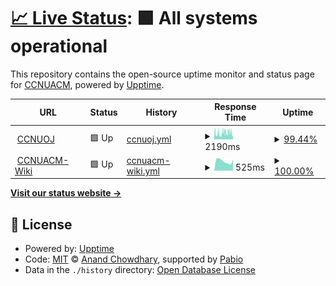 # [📈 Live Status](https://wiki.ccnuacm.com/ccnuoj_status.github.io/): <!--live status--> **🟩 All systems operational**

This repository contains the open-source uptime monitor and status page for [CCNUACM](https://github.com/CCNU-ACM-Official), powered by [Upptime](https://github.com/upptime/upptime).

<!--start: status pages-->
<!-- This summary is generated by Upptime (https://github.com/upptime/upptime) -->
<!-- Do not edit this manually, your changes will be overwritten -->
<!-- prettier-ignore -->
| URL | Status | History | Response Time | Uptime |
| --- | ------ | ------- | ------------- | ------ |
| <img alt="" src="https://icons.duckduckgo.com/ip3/ac.ccnuacm.com.ico" height="13"> [CCNUOJ](https://ac.ccnuacm.com/) | 🟩 Up | [ccnuoj.yml](https://github.com/CCNU-ACM-Official/ccnuoj_status.github.io/commits/HEAD/history/ccnuoj.yml) | <details><summary><img alt="Response time graph" src="./graphs/ccnuoj/response-time-week.png" height="20"> 2190ms</summary><br><a href="https://CCNU-ACM-Official.github.io/ccnuoj_status.github.io/history/ccnuoj"><img alt="Response time 2125" src="https://img.shields.io/endpoint?url=https%3A%2F%2Fraw.githubusercontent.com%2FCCNU-ACM-Official%2Fccnuoj_status.github.io%2FHEAD%2Fapi%2Fccnuoj%2Fresponse-time.json"></a><br><a href="https://CCNU-ACM-Official.github.io/ccnuoj_status.github.io/history/ccnuoj"><img alt="24-hour response time 2396" src="https://img.shields.io/endpoint?url=https%3A%2F%2Fraw.githubusercontent.com%2FCCNU-ACM-Official%2Fccnuoj_status.github.io%2FHEAD%2Fapi%2Fccnuoj%2Fresponse-time-day.json"></a><br><a href="https://CCNU-ACM-Official.github.io/ccnuoj_status.github.io/history/ccnuoj"><img alt="7-day response time 2190" src="https://img.shields.io/endpoint?url=https%3A%2F%2Fraw.githubusercontent.com%2FCCNU-ACM-Official%2Fccnuoj_status.github.io%2FHEAD%2Fapi%2Fccnuoj%2Fresponse-time-week.json"></a><br><a href="https://CCNU-ACM-Official.github.io/ccnuoj_status.github.io/history/ccnuoj"><img alt="30-day response time 1842" src="https://img.shields.io/endpoint?url=https%3A%2F%2Fraw.githubusercontent.com%2FCCNU-ACM-Official%2Fccnuoj_status.github.io%2FHEAD%2Fapi%2Fccnuoj%2Fresponse-time-month.json"></a><br><a href="https://CCNU-ACM-Official.github.io/ccnuoj_status.github.io/history/ccnuoj"><img alt="1-year response time 2125" src="https://img.shields.io/endpoint?url=https%3A%2F%2Fraw.githubusercontent.com%2FCCNU-ACM-Official%2Fccnuoj_status.github.io%2FHEAD%2Fapi%2Fccnuoj%2Fresponse-time-year.json"></a></details> | <details><summary><a href="https://CCNU-ACM-Official.github.io/ccnuoj_status.github.io/history/ccnuoj">99.44%</a></summary><a href="https://CCNU-ACM-Official.github.io/ccnuoj_status.github.io/history/ccnuoj"><img alt="All-time uptime 89.41%" src="https://img.shields.io/endpoint?url=https%3A%2F%2Fraw.githubusercontent.com%2FCCNU-ACM-Official%2Fccnuoj_status.github.io%2FHEAD%2Fapi%2Fccnuoj%2Fuptime.json"></a><br><a href="https://CCNU-ACM-Official.github.io/ccnuoj_status.github.io/history/ccnuoj"><img alt="24-hour uptime 97.57%" src="https://img.shields.io/endpoint?url=https%3A%2F%2Fraw.githubusercontent.com%2FCCNU-ACM-Official%2Fccnuoj_status.github.io%2FHEAD%2Fapi%2Fccnuoj%2Fuptime-day.json"></a><br><a href="https://CCNU-ACM-Official.github.io/ccnuoj_status.github.io/history/ccnuoj"><img alt="7-day uptime 99.44%" src="https://img.shields.io/endpoint?url=https%3A%2F%2Fraw.githubusercontent.com%2FCCNU-ACM-Official%2Fccnuoj_status.github.io%2FHEAD%2Fapi%2Fccnuoj%2Fuptime-week.json"></a><br><a href="https://CCNU-ACM-Official.github.io/ccnuoj_status.github.io/history/ccnuoj"><img alt="30-day uptime 99.65%" src="https://img.shields.io/endpoint?url=https%3A%2F%2Fraw.githubusercontent.com%2FCCNU-ACM-Official%2Fccnuoj_status.github.io%2FHEAD%2Fapi%2Fccnuoj%2Fuptime-month.json"></a><br><a href="https://CCNU-ACM-Official.github.io/ccnuoj_status.github.io/history/ccnuoj"><img alt="1-year uptime 89.41%" src="https://img.shields.io/endpoint?url=https%3A%2F%2Fraw.githubusercontent.com%2FCCNU-ACM-Official%2Fccnuoj_status.github.io%2FHEAD%2Fapi%2Fccnuoj%2Fuptime-year.json"></a></details>
| <img alt="" src="https://icons.duckduckgo.com/ip3/wiki.ccnuacm.com.ico" height="13"> [CCNUACM-Wiki](https://wiki.ccnuacm.com/) | 🟩 Up | [ccnuacm-wiki.yml](https://github.com/CCNU-ACM-Official/ccnuoj_status.github.io/commits/HEAD/history/ccnuacm-wiki.yml) | <details><summary><img alt="Response time graph" src="./graphs/ccnuacm-wiki/response-time-week.png" height="20"> 525ms</summary><br><a href="https://CCNU-ACM-Official.github.io/ccnuoj_status.github.io/history/ccnuacm-wiki"><img alt="Response time 544" src="https://img.shields.io/endpoint?url=https%3A%2F%2Fraw.githubusercontent.com%2FCCNU-ACM-Official%2Fccnuoj_status.github.io%2FHEAD%2Fapi%2Fccnuacm-wiki%2Fresponse-time.json"></a><br><a href="https://CCNU-ACM-Official.github.io/ccnuoj_status.github.io/history/ccnuacm-wiki"><img alt="24-hour response time 586" src="https://img.shields.io/endpoint?url=https%3A%2F%2Fraw.githubusercontent.com%2FCCNU-ACM-Official%2Fccnuoj_status.github.io%2FHEAD%2Fapi%2Fccnuacm-wiki%2Fresponse-time-day.json"></a><br><a href="https://CCNU-ACM-Official.github.io/ccnuoj_status.github.io/history/ccnuacm-wiki"><img alt="7-day response time 525" src="https://img.shields.io/endpoint?url=https%3A%2F%2Fraw.githubusercontent.com%2FCCNU-ACM-Official%2Fccnuoj_status.github.io%2FHEAD%2Fapi%2Fccnuacm-wiki%2Fresponse-time-week.json"></a><br><a href="https://CCNU-ACM-Official.github.io/ccnuoj_status.github.io/history/ccnuacm-wiki"><img alt="30-day response time 575" src="https://img.shields.io/endpoint?url=https%3A%2F%2Fraw.githubusercontent.com%2FCCNU-ACM-Official%2Fccnuoj_status.github.io%2FHEAD%2Fapi%2Fccnuacm-wiki%2Fresponse-time-month.json"></a><br><a href="https://CCNU-ACM-Official.github.io/ccnuoj_status.github.io/history/ccnuacm-wiki"><img alt="1-year response time 544" src="https://img.shields.io/endpoint?url=https%3A%2F%2Fraw.githubusercontent.com%2FCCNU-ACM-Official%2Fccnuoj_status.github.io%2FHEAD%2Fapi%2Fccnuacm-wiki%2Fresponse-time-year.json"></a></details> | <details><summary><a href="https://CCNU-ACM-Official.github.io/ccnuoj_status.github.io/history/ccnuacm-wiki">100.00%</a></summary><a href="https://CCNU-ACM-Official.github.io/ccnuoj_status.github.io/history/ccnuacm-wiki"><img alt="All-time uptime 99.99%" src="https://img.shields.io/endpoint?url=https%3A%2F%2Fraw.githubusercontent.com%2FCCNU-ACM-Official%2Fccnuoj_status.github.io%2FHEAD%2Fapi%2Fccnuacm-wiki%2Fuptime.json"></a><br><a href="https://CCNU-ACM-Official.github.io/ccnuoj_status.github.io/history/ccnuacm-wiki"><img alt="24-hour uptime 100.00%" src="https://img.shields.io/endpoint?url=https%3A%2F%2Fraw.githubusercontent.com%2FCCNU-ACM-Official%2Fccnuoj_status.github.io%2FHEAD%2Fapi%2Fccnuacm-wiki%2Fuptime-day.json"></a><br><a href="https://CCNU-ACM-Official.github.io/ccnuoj_status.github.io/history/ccnuacm-wiki"><img alt="7-day uptime 100.00%" src="https://img.shields.io/endpoint?url=https%3A%2F%2Fraw.githubusercontent.com%2FCCNU-ACM-Official%2Fccnuoj_status.github.io%2FHEAD%2Fapi%2Fccnuacm-wiki%2Fuptime-week.json"></a><br><a href="https://CCNU-ACM-Official.github.io/ccnuoj_status.github.io/history/ccnuacm-wiki"><img alt="30-day uptime 100.00%" src="https://img.shields.io/endpoint?url=https%3A%2F%2Fraw.githubusercontent.com%2FCCNU-ACM-Official%2Fccnuoj_status.github.io%2FHEAD%2Fapi%2Fccnuacm-wiki%2Fuptime-month.json"></a><br><a href="https://CCNU-ACM-Official.github.io/ccnuoj_status.github.io/history/ccnuacm-wiki"><img alt="1-year uptime 99.99%" src="https://img.shields.io/endpoint?url=https%3A%2F%2Fraw.githubusercontent.com%2FCCNU-ACM-Official%2Fccnuoj_status.github.io%2FHEAD%2Fapi%2Fccnuacm-wiki%2Fuptime-year.json"></a></details>

<!--end: status pages-->

[**Visit our status website →**](https://wiki.ccnuacm.com/ccnuoj_status.github.io/)

## 📄 License

- Powered by: [Upptime](https://github.com/upptime/upptime)
- Code: [MIT](./LICENSE) © [Anand Chowdhary](https://anandchowdhary.com), supported by [Pabio](https://pabio.com)
- Data in the `./history` directory: [Open Database License](https://opendatacommons.org/licenses/odbl/1-0/)
